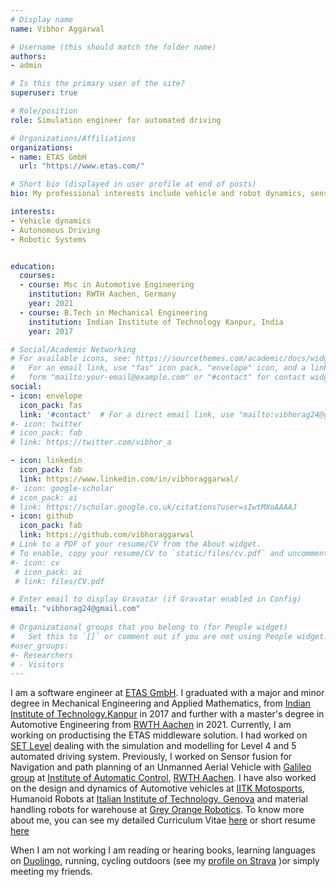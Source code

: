```yaml
---
# Display name
name: Vibhor Aggarwal

# Username (this should match the folder name)
authors:
- admin

# Is this the primary user of the site?
superuser: true

# Role/position
role: Simulation engineer for automated driving

# Organizations/Affiliations
organizations:
- name: ETAS GmbH
  url: "https://www.etas.com/"

# Short bio (displayed in user profile at end of posts)
bio: My professional interests include vehicle and robot dynamics, sensor fusion and Autonomous driving.

interests:
- Vehicle dynamics
- Autonomous Driving
- Robotic Systems


education:
  courses:
  - course: Msc in Automotive Engineering
    institution: RWTH Aachen, Germany
    year: 2021
  - course: B.Tech in Mechanical Engineering 
    institution: Indian Institute of Technology Kanpur, India
    year: 2017

# Social/Academic Networking
# For available icons, see: https://sourcethemes.com/academic/docs/widgets/#icons
#   For an email link, use "fas" icon pack, "envelope" icon, and a link in the
#   form "mailto:your-email@example.com" or "#contact" for contact widget.
social:
- icon: envelope
  icon_pack: fas
  link: '#contact'  # For a direct email link, use "mailto:vibhorag24@gmail.com".
#- icon: twitter
# icon_pack: fab
# link: https://twitter.com/vibhor_a

- icon: linkedin
  icon_pack: fab
  link: https://www.linkedin.com/in/vibhoraggarwal/
#- icon: google-scholar
# icon_pack: ai
# link: https://scholar.google.co.uk/citations?user=sIwtMXoAAAAJ
- icon: github
  icon_pack: fab
  link: https://github.com/vibhoraggarwal
# Link to a PDF of your resume/CV from the About widget.
# To enable, copy your resume/CV to `static/files/cv.pdf` and uncomment the lines below.  
#- icon: cv
 # icon_pack: ai
 # link: files/CV.pdf

# Enter email to display Gravatar (if Gravatar enabled in Config)
email: "vibhorag24@gmail.com"
  
# Organizational groups that you belong to (for People widget)
#   Set this to `[]` or comment out if you are not using People widget.  
#user_groups:
#- Researchers
# - Visitors
---
```


I am a software engineer at [ETAS GmbH](https://www.etas.com). I graduated with a major and minor degree in Mechanical Engineering and Applied Mathematics, from [Indian Institute of Technology,Kanpur](https://www.iitk.ac.in) in 2017 and further with a master's degree in Automotive Engineering from [RWTH Aachen](http://www.rwth-aachen.de/cms/~a/root/?lidx=1) in 2021. Currently, I am working on productising the ETAS middleware solution. I had worked on [SET Level](https://setlevel.de/) dealing with the simulation and modelling for Level 4 and 5 automated driving system. Previously, I worked on Sensor fusion for Navigation and path planning of an Unmanned Aerial Vehicle with [Galileo group](http://www.irt.rwth-aachen.de/cms/IRT/Forschung/~izql/Galileo/?lidx=1) at [Institute of Automatic Control](http://www.irt.rwth-aachen.de/cms/~iung/IRT/lidx/1/), [RWTH Aachen](http://www.rwth-aachen.de/cms/~a/root/?lidx=1). I have also worked on the design and dynamics of Automotive vehicles at [IITK Motosports](https://www.iitk.ac.in/ame/sae/), Humanoid Robots at [Italian Institute of Technology, Genova](https://www.iit.it) and material handling robots for warehouse at [Grey Orange Robotics](www.greyorange.com). To know more about me, you can see my detailed Curriculum Vitae [here](https://vibhoraggarwal.github.io/files/CV.pdf) or short resume [here](https://vibhoraggarwal.github.io/files/VibhorResume_en.pdf)

When I am not working I am reading or hearing books, learning languages on [Duolingo](https://www.duolingo.com/profile/vibhorag), running, cycling outdoors (see my [profile on Strava](https://www.strava.com/athletes/21880684) )or simply meeting my friends.
